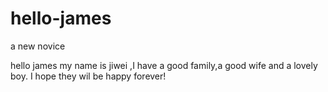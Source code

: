 # hello-james
a new novice

hello james
my name is jiwei ,I have a good family,a good wife and a lovely boy.
I hope they wil be happy forever!
